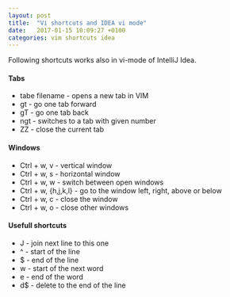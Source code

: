 ```yaml
---
layout: post
title:  "Vi shortcuts and IDEA vi mode"
date:   2017-01-15 10:09:27 +0100
categories: vim shortcuts idea
---
```

Following shortcuts works also in vi-mode of IntelliJ Idea.

#### Tabs

* tabe filename - opens a new tab in VIM
* gt - go one tab forward
* gT - go one tab back
* ngt - switches to a tab with given number
* ZZ - close the current tab

#### Windows

* Ctrl + w, v - vertical window
* Ctrl + w, s - horizontal window
* Ctrl + w, w - switch between open windows
* Ctrl + w, {h,j,k,l} - go to the window left, right, above or below
* Ctrl + w, c - close the window
* Ctrl + w, o - close other windows

#### Usefull shortcuts

* J - join next line to this one
* ^ - start of the line
* $ - end of the line
* w - start of the next word
* e - end of the word
* d$ - delete to the end of the line

[idea-vi-mode-intro]: https://www.youtube.com/watch?v=9kqKMFekI9Y
